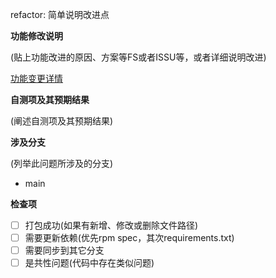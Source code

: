refactor: 简单说明改进点

**功能修改说明**

(贴上功能改进的原因、方案等FS或者ISSU等，或者详细说明改进)

[功能变更详情](https://gitlab.yunshan.net/NSP/dcn/network-orchestration/-/issues/361)


**自测项及其预期结果**

(阐述自测项及其预期结果)


**涉及分支**

(列举此问题所涉及的分支)

* main

**检查项**

- [ ] 打包成功(如果有新增、修改或删除文件路径)
- [ ] 需要更新依赖(优先rpm spec，其次requirements.txt)
- [ ] 需要同步到其它分支
- [ ] 是共性问题(代码中存在类似问题)
